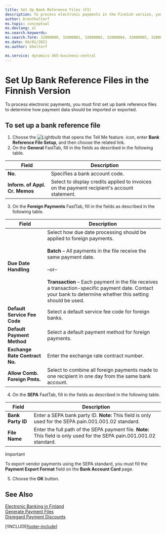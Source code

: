 ```yaml
---
title: Set Up Bank Reference Files (FI)
description: To process electronic payments in the Finnish version, you must first set up bank reference files to determine how payment data should be imported or exported.
author: brentholtorf
ms.topic: conceptual
ms.devlang: al
ms.search.keywords:
ms.search.form: 32000000, 32000001, 32000002, 32000004, 32000005, 32000006
ms.date: 04/01/2021
ms.author: bholtorf

ms.service: dynamics-365-business-central
---
```

# Set Up Bank Reference Files in the Finnish Version
To process electronic payments, you must first set up bank reference files to determine how payment data should be imported or exported.  

## To set up a bank reference file  

1.  Choose the ![Lightbulb that opens the Tell Me feature.](../../media/ui-search/search_small.png "Tell me what you want to do") icon, enter **Bank Reference File Setup**, and then choose the related link.  
2.  On the **General** FastTab, fill in the fields as described in the following table.  

|Field|Description|  
|---------------------------------|---------------------------------------|  
|**No.**|Specifies a bank account code.|  
|**Inform. of Appl. Cr. Memos**|Select to display credits applied to invoices on the payment recipient's account statement.|  

3.  On the **Foreign Payments** FastTab, fill in the fields as described in the following table.  

|Field|Description|  
|---------------------------------|---------------------------------------|  
|**Due Date Handling**|Select how due date processing should be applied to foreign payments.<br /><br /> **Batch** – All payments in the file receive the same payment date.<br /><br /> –or–<br /><br /> **Transaction** – Each payment in the file receives a transaction-specific payment date. Contact your bank to determine whether this setting should be used.|  
|**Default Service Fee Code**|Select a default service fee code for foreign banks.|  
|**Default Payment Method**|Select a default payment method for foreign payments.|  
|**Exchange Rate Contract No.**|Enter the exchange rate contract number.|  
|**Allow Comb. Foreign Pmts.**|Select to combine all foreign payments made to one recipient in one day from the same bank account.|  

4.  On the **SEPA** FastTab, fill in the fields as described in the following table.  

|Field|Description|  
|---------------------------------|---------------------------------------|  
|**Bank Party ID**|Enter a SEPA bank party ID. **Note:**  This field is only used for the SEPA pain.001.001.02 standard.|  
|**File Name**|Enter the full path of the SEPA payment file. **Note:**  This field is only used for the SEPA pain.001.001.02 standard.|  

> [!IMPORTANT]  
>  To export vendor payments using the SEPA standard, you must fill the **Payment Export Format** field on the **Bank Account Card** page.  

5.  Choose the **OK** button.  

## See Also  
 [Electronic Banking in Finland](electronic-banking-in-finland.md)   
 [Generate Payment Files](how-to-generate-payment-files.md)   
 [Disregard Payment Discounts](how-to-disregard-payment-discounts.md)


[!INCLUDE[footer-include](../../includes/footer-banner.md)]